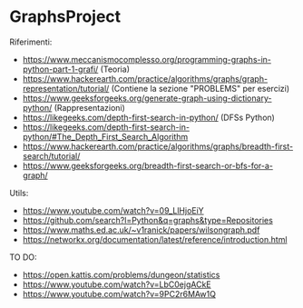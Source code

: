 # GraphsProject

Riferimenti: 
- https://www.meccanismocomplesso.org/programming-graphs-in-python-part-1-grafi/ (Teoria)
- https://www.hackerearth.com/practice/algorithms/graphs/graph-representation/tutorial/ (Contiene la sezione "PROBLEMS" per esercizi)
- https://www.geeksforgeeks.org/generate-graph-using-dictionary-python/ (Rappresentazioni)
- https://likegeeks.com/depth-first-search-in-python/ (DFSs Python)
- https://likegeeks.com/depth-first-search-in-python/#The_Depth_First_Search_Algorithm
- https://www.hackerearth.com/practice/algorithms/graphs/breadth-first-search/tutorial/
- https://www.geeksforgeeks.org/breadth-first-search-or-bfs-for-a-graph/


Utils: 
- https://www.youtube.com/watch?v=09_LlHjoEiY
- https://github.com/search?l=Python&q=graphs&type=Repositories
- https://www.maths.ed.ac.uk/~v1ranick/papers/wilsongraph.pdf
- https://networkx.org/documentation/latest/reference/introduction.html

TO DO: 
- https://open.kattis.com/problems/dungeon/statistics
- https://www.youtube.com/watch?v=LbC0ejgACkE
- https://www.youtube.com/watch?v=9PC2r6MAw1Q



